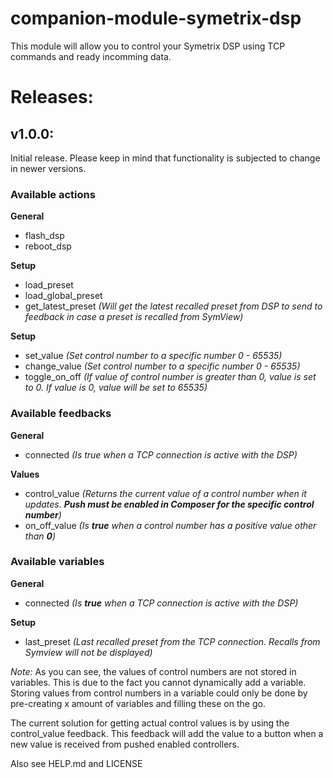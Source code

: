 # companion-module-symetrix-dsp

This module will allow you to control your Symetrix DSP using TCP commands and ready incomming data.



# Releases: 

## v1.0.0: 

Initial release. Please keep in mind that functionality is subjected to change in newer versions.
### Available actions

**General**

- flash_dsp
- reboot_dsp

**Setup**

- load_preset
- load_global_preset
- get_latest_preset _(Will get the latest recalled preset from DSP to send to feedback in case a preset is recalled from SymView)_

**Setup**

- set_value _(Set control number to a specific number 0 - 65535)_
- change_value _(Set control number to a specific number 0 - 65535)_
- toggle_on_off _(If value of control number is greater than 0, value is set to 0. If value is 0, value will be set to 65535)_

### Available feedbacks

**General**

- connected _(Is true when a TCP connection is active with the DSP)_

**Values**

- control_value _(Returns the current value of a control number when it updates. **Push must be enabled in Composer for the specific control number**)_
- on_off_value _(Is **true** when a control number has a positive value other than **0**)_

### Available variables

**General**

- connected _(Is **true** when a TCP connection is active with the DSP)_

**Setup**

- last_preset _(Last recalled preset from the TCP connection. Recalls from Symview will not be displayed)_


_Note:_ As you can see, the values of control numbers are not stored in variables. This is due to the fact you cannot dynamically add a variable.
Storing values from control numbers in a variable could only be done by pre-creating x amount of variables and filling these on the go.

The current solution for getting actual control values is by using the control_value feedback. This feedback will add the value to a button when a new value is received from pushed enabled controllers.

Also see HELP.md and LICENSE
